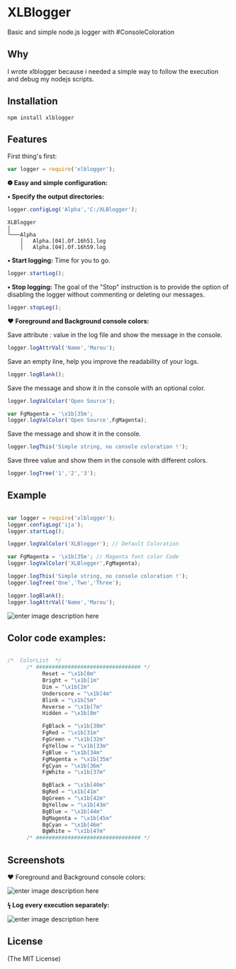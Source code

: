 # XLBlogger
Basic and simple node.js logger with #ConsoleColoration

## Why
I wrote xlblogger because i needed a simple way to follow the execution and debug my nodejs scripts.


## Installation

```console
npm install xlblogger
```

## Features

First thing's first:
```js
var logger = require('xlblogger');
```

__&#10049; Easy and simple configuration:__

__&#8226; Specify the output directories:__


```js
logger.configLog('Alpha','C:/XLBlogger');
```



```
XLBlogger
│
└───Alpha
    │   Alpha.[04].Of.16h51.log
    │   Alpha.[04].Of.16h59.log
```




__&#8226; Start logging:__
Time for you to go.
```js
logger.startLog();
```


__&#8226; Stop logging:__
The goal of the "Stop" instruction is to provide the option of disabling the logger without commenting or deleting our messages.

```js
logger.stopLog();
```


__&#10084; Foreground and Background console colors:__

Save attribute : value in the log file and show the message in the console.

```js
logger.logAttrVal('Name','Marou');
```

 Save an empty line, help you improve the readability of your logs.

```js
logger.logBlank();
```
 Save the message and show it in the console with an optional color.
```js
logger.logValColor('Open Source');

var FgMagenta = '\x1b[35m';
logger.logValColor('Open Source',FgMagenta);

```

 Save the message and show it in the console.
```js
logger.logThis('Simple string, no console coloration !');
```

 Save three value and show them in the console with different colors.
```js
logger.logTree('1','2','3');
```

## Example

```js

var logger = require('xlblogger');
logger.configLog('ija');
logger.startLog();

logger.logValColor('XLBlogger'); // Default Coloration

var FgMagenta = '\x1b[35m'; // Magenta font color Code
logger.logValColor('XLBlogger',FgMagenta);

logger.logThis('Simple string, no console coloration !');
logger.logTree('One','Two','Three');

logger.logBlank();
logger.logAttrVal('Name','Marou');

```

![enter image description here](http://s28.postimg.org/999vgy2u5/Example.png)



## Color code examples:


```js

/*  ColorList  */
      /* ################################# */
           Reset = "\x1b[0m"
           Bright = "\x1b[1m"
           Dim = "\x1b[2m"
           Underscore = "\x1b[4m"
           Blink = "\x1b[5m"
           Reverse = "\x1b[7m"
           Hidden = "\x1b[8m"

           FgBlack = "\x1b[30m"
           FgRed = "\x1b[31m"
           FgGreen = "\x1b[32m"
           FgYellow = "\x1b[33m"
           FgBlue = "\x1b[34m"
           FgMagenta = "\x1b[35m"
           FgCyan = "\x1b[36m"
           FgWhite = "\x1b[37m"

           BgBlack = "\x1b[40m"
           BgRed = "\x1b[41m"
           BgGreen = "\x1b[42m"
           BgYellow = "\x1b[43m"
           BgBlue = "\x1b[44m"
           BgMagenta = "\x1b[45m"
           BgCyan = "\x1b[46m"
           BgWhite = "\x1b[47m"
      /* ################################# */


```




## Screenshots

❤ Foreground and Background console colors:

![enter image description here](http://s21.postimg.org/4iqob3onr/Full_Example.png)

__&#991; Log every execution separately:__

![enter image description here](http://s23.postimg.org/9i3wuj7kr/Different_Log.png)

## License

(The MIT License)
